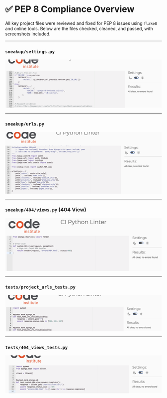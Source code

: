 # ✅ PEP 8 Compliance Overview

All key project files were reviewed and fixed for PEP 8 issues
using `flake8` and online tools. Below are the files checked,
cleaned, and passed, with screenshots included.

---

### `sneakup/settings.py`
![FAQs](pep_testing/sneakup_settings_pep8.png)

---

### `sneakup/urls.py`
![FAQs](pep_testing/sneakup_url_pep8.png)

---

### `sneakup/404/views.py` (404 View)
![FAQs](pep_testing/sneakup_view_pep8.png)

---

### `tests/project_urls_tests.py`
![FAQs](pep_testing/sneakup_url_tests_pep8.png)

---

### `tests/404_views_tests.py`
![FAQs](pep_testing/sneakup_404_tests_pep8.png)
